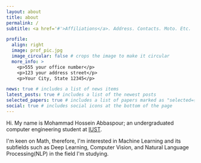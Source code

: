 ```yaml
---
layout: about
title: about
permalink: /
subtitle: <a href='#'>Affiliations</a>. Address. Contacts. Moto. Etc.

profile:
  align: right
  image: prof_pic.jpg
  image_circular: false # crops the image to make it circular
  more_info: >
    <p>555 your office number</p>
    <p>123 your address street</p>
    <p>Your City, State 12345</p>

news: true # includes a list of news items
latest_posts: true # includes a list of the newest posts
selected_papers: true # includes a list of papers marked as "selected={true}"
social: true # includes social icons at the bottom of the page
---
```


Hi. My name is Mohammad Hossein Abbaspour; an undergraduated computer engineering student at [IUST](http://www.iust.ac.ir/en).

I'm keen on Math, therefore, I'm interested in Machine Learning and its subfields such as Deep Learning, Computer Vision, and Natural Language Processing(NLP) in the field I'm studying.
